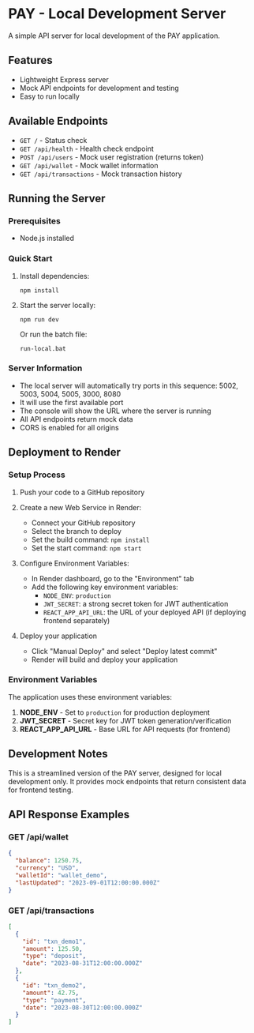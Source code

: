 # PAY - Local Development Server

A simple API server for local development of the PAY application.

## Features

- Lightweight Express server
- Mock API endpoints for development and testing
- Easy to run locally

## Available Endpoints

- `GET /` - Status check
- `GET /api/health` - Health check endpoint
- `POST /api/users` - Mock user registration (returns token)
- `GET /api/wallet` - Mock wallet information
- `GET /api/transactions` - Mock transaction history

## Running the Server

### Prerequisites

- Node.js installed

### Quick Start

1. Install dependencies:
   ```
   npm install
   ```

2. Start the server locally:
   ```
   npm run dev
   ```
   
   Or run the batch file:
   ```
   run-local.bat
   ```

### Server Information

- The local server will automatically try ports in this sequence: 5002, 5003, 5004, 5005, 3000, 8080
- It will use the first available port
- The console will show the URL where the server is running
- All API endpoints return mock data
- CORS is enabled for all origins

## Deployment to Render

### Setup Process

1. Push your code to a GitHub repository

2. Create a new Web Service in Render:
   - Connect your GitHub repository
   - Select the branch to deploy
   - Set the build command: `npm install`
   - Set the start command: `npm start`

3. Configure Environment Variables:
   - In Render dashboard, go to the "Environment" tab
   - Add the following key environment variables:
     - `NODE_ENV`: `production`
     - `JWT_SECRET`: a strong secret token for JWT authentication
     - `REACT_APP_API_URL`: the URL of your deployed API (if deploying frontend separately)

4. Deploy your application
   - Click "Manual Deploy" and select "Deploy latest commit"
   - Render will build and deploy your application

### Environment Variables

The application uses these environment variables:

1. **NODE_ENV** - Set to `production` for production deployment
2. **JWT_SECRET** - Secret key for JWT token generation/verification
3. **REACT_APP_API_URL** - Base URL for API requests (for frontend)

## Development Notes

This is a streamlined version of the PAY server, designed for local development only. 
It provides mock endpoints that return consistent data for frontend testing.

## API Response Examples

### GET /api/wallet
```json
{
  "balance": 1250.75,
  "currency": "USD",
  "walletId": "wallet_demo",
  "lastUpdated": "2023-09-01T12:00:00.000Z"
}
```

### GET /api/transactions
```json
[
  {
    "id": "txn_demo1",
    "amount": 125.50,
    "type": "deposit",
    "date": "2023-08-31T12:00:00.000Z"
  },
  {
    "id": "txn_demo2",
    "amount": 42.75,
    "type": "payment",
    "date": "2023-08-30T12:00:00.000Z"
  }
]
``` 